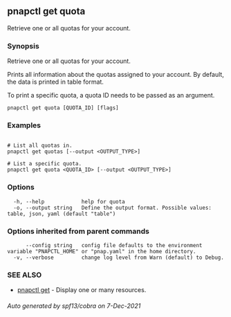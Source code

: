 ## pnapctl get quota

Retrieve one or all quotas for your account.

### Synopsis

Retrieve one or all quotas for your account.

Prints all information about the quotas assigned to your account.
By default, the data is printed in table format.

To print a specific quota, a quota ID needs to be passed as an argument.

```
pnapctl get quota [QUOTA_ID] [flags]
```

### Examples

```

# List all quotas in.
pnapctl get quotas [--output <OUTPUT_TYPE>]

# List a specific quota.
pnapctl get quota <QUOTA_ID> [--output <OUTPUT_TYPE>]
```

### Options

```
  -h, --help            help for quota
  -o, --output string   Define the output format. Possible values: table, json, yaml (default "table")
```

### Options inherited from parent commands

```
      --config string   config file defaults to the environment variable "PNAPCTL_HOME" or "pnap.yaml" in the home directory.
  -v, --verbose         change log level from Warn (default) to Debug.
```

### SEE ALSO

* [pnapctl get](pnapctl_get.md)	 - Display one or many resources.

###### Auto generated by spf13/cobra on 7-Dec-2021
